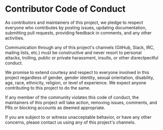# Contributor Code of Conduct

As contributors and maintainers of this project, we pledge to respect everyone who contributes by posting issues, updating documentation, submitting pull requests, providing feedback in comments, and any other activities.

Communication through any of this project's channels (GitHub, Slack, IRC, mailing lists, etc.) must be constructive and never resort to personal attacks, trolling, public or private harassment, insults, or other disrectpectful conduct.

We promise to extend courtesy and respect to everyone involved in this project regardless of gender, gender identity, sexual orientation, disability, age, race, ethnicity, religion, or level of experience. We expect anyone contributing to this project to do the same.

If any member of the community violates this code of conduct, the maintainers of this project will take action, removing issues, comments, and PRs or blocking accounts as deemed appropriate.

If you are subject to or witness unacceptable behavior, or have any other concerns, please contact us using any of this project's channels.
